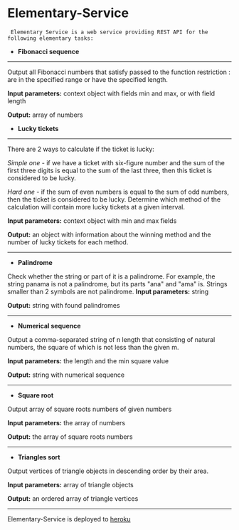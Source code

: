 # Elementary-Service

     Elementary Service is a web service providing REST API for the following elementary tasks:

- **Fibonacci sequence**

------------

Output all Fibonacci numbers that satisfy passed to the function restriction : are in the specified range
  or have the specified length.
  
  **Input parameters:** context object with fields min and max, or with field length
  
  **Output:** array of numbers
- **Lucky tickets**

------------
 There are 2 ways to calculate if the ticket is lucky:
 
  *Simple one* - if we have a ticket with six-figure number and the sum of the first three digits is equal to the sum of the last three, then this ticket is considered to be lucky.
  
  *Hard one* - if the sum of even numbers is equal to the sum of odd numbers,
  then the ticket is considered to be lucky.
  Determine which method of the calculation will contain more lucky tickets at a given interval.
  
 **Input parameters:** context object with min and max fields
 
  **Output:** an object with information about the winning method and the number of lucky tickets for each method.

------------


-  **Palindrome**

Check whether the string or part of it is a palindrome. For example, the string panama is not a palindrome, but its parts "ana" and "ama" is. Strings smaller than 2 symbols are not palindrome.
  **Input parameters:** string
  
  **Output:** string with found palindromes

------------


-  **Numerical sequence**

Output a comma-separated string of n length that consisting of natural
numbers, the square of which is not less than the given m.

**Input parameters:** the length and the min square value

**Output:** string with numerical sequence

------------


- **Square root**

Output array of square roots numbers of given numbers

**Input parameters:** the array of numbers

**Output:** the array of square roots numbers

------------


-  **Triangles sort**

Output vertices of triangle objects in descending order by their area.

**Input parameters:** array of triangle objects

 **Output:** an ordered array of triangle vertices

------------




Elementary-Service is deployed to [heroku](https://www.heroku.com/)